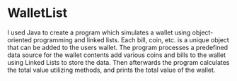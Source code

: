 # WalletList
I used Java to create a program which simulates a wallet using object-oriented programming and linked lists. Each bill, coin, etc. is a unique object that can be added to the users wallet. The program processes a predefined data source for the wallet contents add various coins and bills to the wallet using Linked Lists to store the data. Then afterwards the program calculates the total value utilizing methods, and prints the total value of the wallet. 
